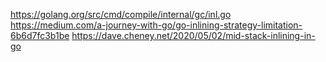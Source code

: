 https://golang.org/src/cmd/compile/internal/gc/inl.go
https://medium.com/a-journey-with-go/go-inlining-strategy-limitation-6b6d7fc3b1be
https://dave.cheney.net/2020/05/02/mid-stack-inlining-in-go
